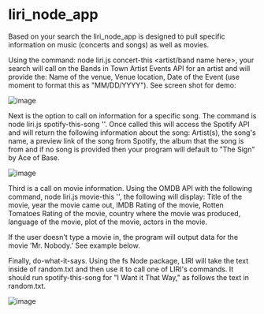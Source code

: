 # liri_node_app

Based on your search the liri_node_app is designed to pull specific information on music (concerts and songs) as well as movies. 

Using the command: node liri.js concert-this <artist/band name here>, your search will call on the Bands in Town Artist Events API for an artist and will provide the: Name of the venue, Venue location, Date of the Event (use moment to format this as "MM/DD/YYYY"). See screen shot for demo:

![image](https://user-images.githubusercontent.com/40874591/47947281-2e978780-def0-11e8-8d81-191d2adc98f9.png)

Next is the option to call on information for a specific song. The command is node liri.js spotify-this-song '<song name here>'. Once called this will access the Spotify API and will return the following information about the song: Artist(s), the song's name, a preview link of the song from Spotify, the album that the song is from and if no song is provided then your program will default to "The Sign" by Ace of Base.
  
![image](https://user-images.githubusercontent.com/40874591/47947301-9bab1d00-def0-11e8-95a1-967342da55b6.png)
  
  
Third is a call on movie information. Using the OMDB API with the following command, node liri.js movie-this '<movie name here>', the following will display: Title of the movie, year the movie came out, IMDB Rating of the movie, Rotten Tomatoes Rating of the movie, country where the movie was produced, language of the movie, plot of the movie, actors in the movie.
  
  
  
  
 If the user doesn't type a movie in, the program will output data for the movie 'Mr. Nobody.' See example below.
 
 Finally, do-what-it-says. Using the fs Node package, LIRI will take the text inside of random.txt and then use it to call one of LIRI's commands. It should run spotify-this-song for "I Want it That Way," as follows the text in random.txt.
 
 ![image](https://user-images.githubusercontent.com/40874591/47947407-4bcd5580-def2-11e8-8d56-e7d8b5b877ba.png)
